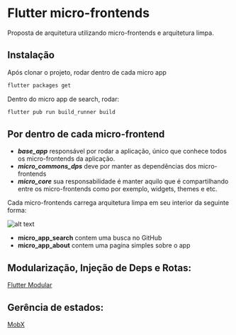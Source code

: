 # Flutter micro-frontends

Proposta de arquitetura utilizando micro-frontends e arquitetura limpa.

## Instalação

Após clonar o projeto, rodar dentro de cada micro app

```bash
flutter packages get
```

Dentro do micro app de search, rodar:

```bash
flutter pub run build_runner build
```
## Por dentro de cada micro-frontend
- ***base_app*** responsável por rodar a aplicação, único que conhece todos os micro-frontends da aplicação.
- ***micro_commons_dps*** deve por manter as dependências dos micro-frontends 
- ***micro_core*** sua responsabilidade é manter aquilo que é compartilhando entre os micro-frontends como por exemplo, widgets, themes e etc.
 
Cada micro-frontends carrega arquitetura limpa em seu interior da seguinte forma:

![alt text](https://uploaddeimagens.com.br/images/003/215/152/original/clean-arch.jpg?1619543095)

- **micro_app_search** contem uma busca no GitHub
- **micro_app_about** contem uma pagina simples sobre o app
 

## Modularização, Injeção de Deps e Rotas:
[Flutter Modular](https://pub.dev/packages/flutter_modular)

## Gerência de estados:
[MobX](https://pub.dev/packages/mobx)
